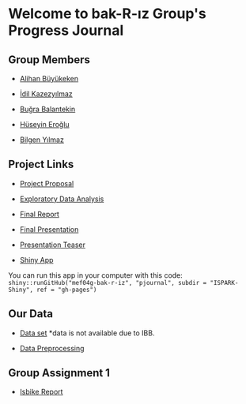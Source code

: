 # Welcome to bak-R-ız Group's Progress Journal

## Group Members

* [Alihan Büyükeken](https://pjournal.github.io/mef04-alihanb/)

* [İdil Kazezyılmaz](https://pjournal.github.io/mef04-idilkylmz/ )

* [Buğra Balantekin](https://pjournal.github.io/mef04-Balantekin/ )

* [Hüseyin Eroğlu](https://pjournal.github.io/mef04-erogluh/ )

* [Bilgen Yılmaz](https://pjournal.github.io/mef04-BilgenYilmaz/ )

## Project Links

* [Project Proposal](Group-project.html)

* [Exploratory Data Analysis](ExpDataAnl.html)

* [Final Report](Group-Project-Final-Report.html)

* [Final Presentation](Group-Project-Final-Presentation.html)

* [Presentation Teaser](https://youtu.be/R3c5ul4ABFE)

* [Shiny App](http://138.68.92.143:3838/ISPARK/) 

You can run this app in your computer with this code: `shiny::runGitHub("mef04g-bak-r-iz", "pjournal", subdir = "ISPARK-Shiny", ref = "gh-pages")` 

## Our Data

* [Data set](https://api.ibb.gov.tr/ispark/Park) *data is not available due to IBB.

* [Data Preprocessing](DataPreProc.html)

## Group Assignment 1

* [Isbike Report](https://alihan.shinyapps.io/ISBIKE-shiny/)


